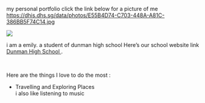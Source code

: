 my personal portfolio
click the link below for a picture of me
https://dhis.dhs.sg/data/photos/E55B4D74-C703-448A-A81C-386BB5F74C14.jpg
<!DOCTYPE html>
<html>
<img src="photo.jpg"/>
<p>
i am a emily. a student of dunman high school
Here’s our school website link <a href ="www.dhs.sg"> Dunman High School  </a>. </p>
<br>
<p>Here are the things I love to do the most : </p> 
<ul>
<li>Travelling and Exploring Places</li>
</html>
i also like listening to music
  
